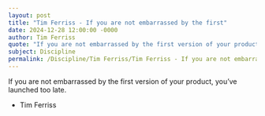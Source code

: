 ```yaml
---
layout: post
title: "Tim Ferriss - If you are not embarrassed by the first"
date: 2024-12-28 12:00:00 -0000
author: Tim Ferriss
quote: "If you are not embarrassed by the first version of your product, you’ve launched too late."
subject: Discipline
permalink: /Discipline/Tim Ferriss/Tim Ferriss - If you are not embarrassed by the first
---
```


If you are not embarrassed by the first version of your product, you’ve launched too late.

- Tim Ferriss
